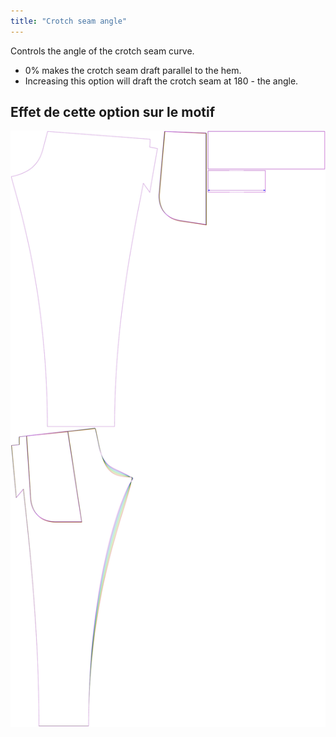 ```yaml
---
title: "Crotch seam angle"
---
```


Controls the angle of the crotch seam curve.

- 0% makes the crotch seam draft parallel to the hem.
- Increasing this option will draft the crotch seam at 180 - the angle.


## Effet de cette option sur le motif

![Cette image montre l'effet de cette option en superposant plusieurs variantes qui ont une valeur différente pour cette option](paco_crotchseamcurveangle_sample.svg "Effet de cette option sur le modèle")
